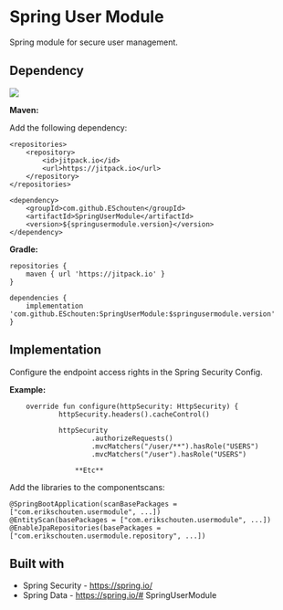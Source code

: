 # Spring User Module
Spring module for secure user management.

## Dependency
[![](https://jitpack.io/v/ESchouten/springusermodule.svg)](https://jitpack.io/#ESchouten/springusermodule)

**Maven:**

Add the following dependency:
```
<repositories>
    <repository>
    	<id>jitpack.io</id>
    	<url>https://jitpack.io</url>
    </repository>
</repositories>

<dependency>
    <groupId>com.github.ESchouten</groupId>
    <artifactId>SpringUserModule</artifactId>
    <version>${springusermodule.version}</version>
</dependency>
```
**Gradle:**
```
repositories {
	maven { url 'https://jitpack.io' }
}

dependencies {
	implementation 'com.github.ESchouten:SpringUserModule:$springusermodule.version'
}
```
## Implementation
Configure the endpoint access rights in the Spring Security Config.

**Example:**
```
    override fun configure(httpSecurity: HttpSecurity) {
            httpSecurity.headers().cacheControl()
    
            httpSecurity
                    .authorizeRequests()
                    .mvcMatchers("/user/**").hasRole("USERS")
                    .mvcMatchers("/user").hasRole("USERS")
                
                **Etc**
```
Add the libraries to the componentscans:
```
@SpringBootApplication(scanBasePackages = ["com.erikschouten.usermodule", ...])
@EntityScan(basePackages = ["com.erikschouten.usermodule", ...])
@EnableJpaRepositories(basePackages = ["com.erikschouten.usermodule.repository", ...])

```
## Built with
* Spring Security - https://spring.io/
* Spring Data - https://spring.io/# SpringUserModule
